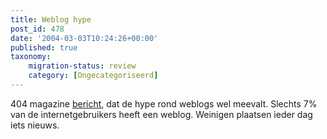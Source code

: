 ```yaml
---
title: Weblog hype
post_id: 478
date: '2004-03-03T10:24:26+00:00'
published: true
taxonomy:
    migration-status: review
    category: [Ongecategoriseerd]
---
```

404 magazine [bericht](http://www4.hccnet.nl/404/redirect_nieuws.cfm?id=9858), dat de hype rond weblogs wel meevalt. Slechts 7% van de internetgebruikers heeft een weblog. Weinigen plaatsen ieder dag iets nieuws.